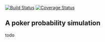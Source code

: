 [![Build Status](https://travis-ci.org/Phil-Ba/montePoker.svg?branch=master&maxAge=600)](https://travis-ci.org/Phil-Ba/montePoker)
[![Coverage Status](https://coveralls.io/repos/github/Phil-Ba/montePoker/badge.svg?branch=master&maxAge=600)](https://coveralls.io/github/Phil-Ba/montePoker?branch=master)
## A poker probability simulation 
todo